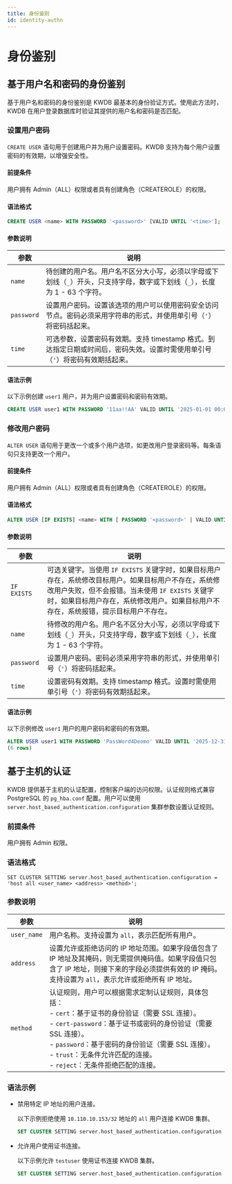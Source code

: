 ```yaml
---
title: 身份鉴别
id: identity-authn
---
```


# 身份鉴别

## 基于用户名和密码的身份鉴别

基于用户名和密码的身份鉴别是 KWDB 最基本的身份验证方式。使用此方法时，KWDB 在用户登录数据库时验证其提供的用户名和密码是否匹配。

### 设置用户密码

`CREATE USER` 语句用于创建用户并为用户设置密码。KWDB 支持为每个用户设置密码的有效期，以增强安全性。

#### 前提条件

用户拥有 Admin（ALL）权限或者具有创建角色（CREATEROLE）的权限。

#### 语法格式

```sql
CREATE USER <name> WITH PASSWORD '<password>' [VALID UNTIL '<time>'];
```

#### 参数说明

| 参数 | 说明 |
| --- | --- |
| `name` | 待创建的用户名。用户名不区分大小写，必须以字母或下划线（`_`）开头，只支持字母，数字或下划线（`_`），长度为 1 - 63 个字符。|
| `password` | 设置用户密码。设置该选项的用户可以使用密码安全访问节点。密码必须采用字符串的形式，并使用单引号（`'`）将密码括起来。|
|  `time` | 可选参数，设置密码有效期。支持 timestamp 格式。到达指定日期或时间后，密码失效。设置时需使用单引号（`'`）将密码有效期括起来。|

#### 语法示例

以下示例创建 `user1` 用户，并为用户设置密码和密码有效期。

```sql
CREATE USER user1 WITH PASSWORD '11aa!!AA' VALID UNTIL '2025-01-01 00:00:00+00:00';
```

### 修改用户密码

`ALTER USER` 语句用于更改一个或多个用户选项，如更改用户登录密码等。每条语句只支持更改一个用户。

#### 前提条件

用户拥有 Admin（ALL）权限或者具有创建角色（CREATEROLE）的权限。

#### 语法格式

```sql
ALTER USER [IF EXISTS] <name> WITH [ PASSWORD '<password>' | VALID UNTIL '<time>'];
```

#### 参数说明

| 参数 | 说明 |
| --- | --- |
| `IF  EXISTS` | 可选关键字。当使用 `IF EXISTS` 关键字时，如果目标用户存在，系统修改目标用户。如果目标用户不存在，系统修改用户失败，但不会报错。当未使用 `IF EXISTS` 关键字时，如果目标用户存在，系统修改用户。如果目标用户不存在，系统报错，提示目标用户不存在。 |
| `name` | 待修改的用户名。用户名不区分大小写，必须以字母或下划线（`_`）开头，只支持字母，数字或下划线（`_`），长度为 1 - 63 个字符。|
| `password` | 设置用户密码。密码必须采用字符串的形式，并使用单引号（`'`）将密码括起来。|
|  `time` | 设置密码有效期。支持 timestamp 格式。设置时需使用单引号（`'`）将密码有效期括起来。|

#### 语法示例

以下示例修改 `user1` 用户的用户密码和密码的有效期。

```sql
ALTER USER user1 WITH PASSWORD 'PassWord4Deomo' VALID UNTIL '2025-12-31';
(6 rows)
```

## 基于主机的认证

KWDB 提供基于主机的认证配置，控制客户端的访问权限。认证规则格式兼容 PostgreSQL 的 `pg_hba.conf` 配置。用户可以使用 `server.host_based_authentication.configuration` 集群参数设置认证规则。

### 前提条件

用户拥有 Admin 权限。

### 语法格式

```shell
SET CLUSTER SETTING server.host_based_authentication.configuration = 'host all <user_name> <address> <method>';
```

### 参数说明

| 参数 | 说明 |
| --- | --- |
| `user_name` | 用户名称。支持设置为 `all`，表示匹配所有用户。|
| `address` | 设置允许或拒绝访问的 IP 地址范围。如果字段值包含了 IP 地址及其掩码，则无需提供掩码值。如果字段值只包含了 IP 地址，则接下来的字段必须提供有效的 IP 掩码。支持设置为 `all`，表示允许或拒绝所有 IP 地址。|
|  `method` | 认证规则，用户可以根据需求定制认证规则，具体包括：<br >- `cert`：基于证书的身份验证（需要 SSL 连接）。<br >- `cert-password`：基于证书或密码的身份验证（需要 SSL 连接）。<br >- `password`：基于密码的身份验证（需要 SSL 连接）。<br >- `trust`：无条件允许匹配的连接。<br >- `reject`：无条件拒绝匹配的连接。|

### 语法示例

- 禁用特定 IP 地址的用户连接。

    以下示例拒绝使用 `10.110.10.153/32` 地址的 `all` 用户连接 KWDB 集群。

    ```sql
    SET CLUSTER SETTING server.host_based_authentication.configuration = 'host all all 10.110.10.153/32 reject';
    ```

- 允许用户使用证书连接。

    以下示例允许 `testuser` 使用证书连接 KWDB 集群。

    ```sql
    SET CLUSTER SETTING server.host_based_authentication.configuration = 'host all testuser 0.0.0.0/0 cert';
    ```

